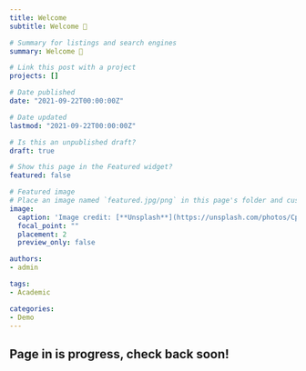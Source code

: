 ```yaml
---
title: Welcome
subtitle: Welcome 👋 

# Summary for listings and search engines
summary: Welcome 👋 

# Link this post with a project
projects: []

# Date published
date: "2021-09-22T00:00:00Z"

# Date updated
lastmod: "2021-09-22T00:00:00Z"

# Is this an unpublished draft?
draft: true

# Show this page in the Featured widget?
featured: false

# Featured image
# Place an image named `featured.jpg/png` in this page's folder and customize its options here.
image:
  caption: 'Image credit: [**Unsplash**](https://unsplash.com/photos/CpkOjOcXdUY)'
  focal_point: ""
  placement: 2
  preview_only: false

authors:
- admin

tags:
- Academic

categories:
- Demo
---
```


## Page in is progress, check back soon!
